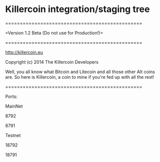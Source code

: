 Killercoin integration/staging tree
===============================================


===============================================

=Version 1.2 Beta (Do not use for Production!)=

===============================================


http://killercoin.eu

Copyright (c) 2014 The Killercoin Developers

Well, you all know what Bitcoin and Litecoin and all those other Alt coins are.
So here is Killercoin, a coin to mine if you're fed up with all the rest!

===============================================

Ports:


MainNet

8792

8791



Testnet

18792

18791
